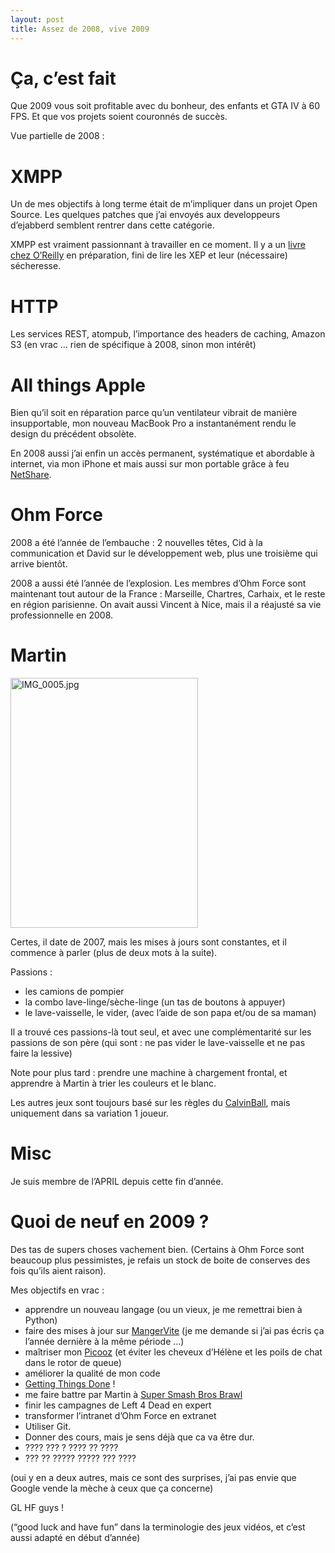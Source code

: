 ```yaml
---
layout: post
title: Assez de 2008, vive 2009
---
```

<h1>Ça, c&#8217;est fait</h1>

<p>Que 2009 vous soit profitable avec du bonheur, des enfants et GTA IV à 60 FPS. Et que vos projets soient couronnés de succès.</p>

<p>Vue partielle de 2008 :</p>

<h1>XMPP</h1>

<p>Un de mes objectifs à long terme était de m&#8217;impliquer dans un projet Open Source. Les quelques patches que j&#8217;ai envoyés aux developpeurs d&#8217;ejabberd semblent rentrer dans cette catégorie.</p>

<p>XMPP est vraiment passionnant à travailler en ce moment. Il y a un <a href="http://oreilly.com/catalog/9780596157197/">livre chez O&#8217;Reilly</a> en préparation, fini de lire les XEP et leur (nécessaire) sécheresse.</p>

<h1>HTTP</h1>

<p>Les services REST, atompub, l&#8217;importance des headers de caching, Amazon S3 (en vrac &#8230; rien de spécifique à 2008, sinon mon intérêt)</p>

<h1>All things Apple</h1>

<p>Bien qu&#8217;il soit en réparation parce qu&#8217;un ventilateur vibrait de manière insupportable, mon nouveau MacBook Pro a instantanément rendu le design du précédent obsolète.</p>

<p>En 2008 aussi j&#8217;ai enfin un accès permanent, systématique et abordable à internet, via mon iPhone et mais aussi sur mon portable grâce à feu <a href="http://www.igeneration.fr/fr/actu/6407/">NetShare</a>.</p>

<h1>Ohm Force</h1>

<p>2008 a été l&#8217;année de l&#8217;embauche : 2 nouvelles têtes, Cid à la communication et David sur le développement web, plus une troisième qui arrive bientôt.</p>

<p>2008 a aussi été l&#8217;année de l&#8217;explosion. Les membres d&#8217;Ohm Force sont maintenant tout autour de la France : Marseille, Chartres, Carhaix, et le reste en  région parisienne. On avait aussi Vincent à Nice, mais il a réajusté sa vie professionnelle en 2008.</p>

<h1>Martin</h1>

<p><img src="/assets/2009/1/6/IMG_0005.jpg" alt="IMG_0005.jpg" border="0" width="300" height="400" /></p>

<p>Certes, il date de 2007, mais les mises à jours sont constantes, et il commence à parler (plus de deux mots à la suite). </p>

<p>Passions : </p>

<ul>
<li>les camions de pompier</li>
<li>la combo lave-linge/sèche-linge (un tas de boutons à appuyer)</li>
<li>le lave-vaisselle, le vider, (avec l&#8217;aide de son papa et/ou de sa maman)</li>
</ul>

<p>Il a trouvé ces passions-là tout seul, et avec une complémentarité sur les passions de son père (qui sont : ne pas vider le lave-vaisselle et ne pas faire la lessive)</p>

<p>Note pour plus tard : prendre une machine à chargement frontal, et apprendre à Martin à trier les couleurs et le blanc.</p>

<p>Les autres jeux sont toujours basé sur les règles du <a href="http://www.bartel.org/calvinball/">CalvinBall</a>, mais uniquement dans sa variation 1 joueur.</p>

<h1>Misc</h1>

<p>Je suis membre de l&#8217;APRIL depuis cette fin d&#8217;année.</p>

<h1>Quoi de neuf en 2009 ?</h1>

<p>Des tas de supers choses vachement bien. (Certains à Ohm Force sont beaucoup plus pessimistes, je refais un stock de boite de conserves des fois qu&#8217;ils aient raison).</p>

<p>Mes objectifs en vrac :</p>

<ul>
<li>apprendre un nouveau langage (ou un vieux, je me remettrai bien à Python)</li>
<li>faire des mises à jour sur <a href="http://www.mangervite.com/">MangerVite</a> (je me demande si j&#8217;ai pas écris ça l&#8217;année dernière à la même période &#8230;)</li>
<li>maîtriser mon <a href="http://www.docslumpy.info/ddd/public/affiche/picooz350.jpg">Picooz</a> (et éviter les cheveux d&#8217;Hélène et les poils de chat dans le rotor de queue)</li>
<li>améliorer la qualité de mon code</li>
<li><a href="http://fr.wikipedia.org/wiki/Getting_Things_Done">Getting Things Done</a> !</li>
<li>me faire battre par Martin à <a href="http://www.smashbros.com/fr/index.html">Super Smash Bros Brawl</a></li>
<li>finir les campagnes de Left 4 Dead en expert</li>
<li>transformer l&#8217;intranet d&#8217;Ohm Force en extranet</li>
<li>Utiliser Git.</li>
<li>Donner des cours, mais je sens déjà que ca va être dur.</li>
<li>???? ??? ? ???? ?? ????</li>
<li>??? ?? ????? ????? ??? ????</li>
</ul>

<p>(oui y en a deux autres, mais ce sont des surprises, j&#8217;ai pas envie que Google vende la mèche à ceux que ça concerne)</p>

<p>GL HF guys !</p>

<p>(&#8220;good luck and have fun&#8221; dans la terminologie des jeux vidéos, et c&#8217;est aussi adapté en début d&#8217;année)</p>      
